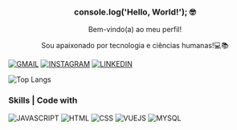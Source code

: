 ### <p align="center">console.log('Hello, World!'); 🤓</p> 

<p align="center">Bem-vindo(a) ao meu perfil!</p>
<p align="center">Sou apaixonado por tecnologia e ciências humanas!💻📚</p>
<p align="center">

</p>

[![GMAIL](https://img.shields.io/badge/Gmail-D14836?style=for-the-badge&logo=gmail&logoColor=white)](https://mail.google.com/mail/u/0/?tab=rm&ogbl#inbox)
[![INSTAGRAM](https://img.shields.io/badge/Instagram-E4405F?style=for-the-badge&logo=instagram&logoColor=white)](https://www.instagram.com/b_runorodri/)
[![LINKEDIN](https://img.shields.io/badge/LinkedIn-0077B5?style=for-the-badge&logo=linkedin&logoColor=white)](https://www.linkedin.com/in/bruno-rodrigues-peixoto-67959b273/)


![Top Langs](https://github-readme-stats.vercel.app/api/top-langs/?username=brunopeixotoo&layout=compact)

### Skills | Code with

![JAVASCRIPT](https://img.shields.io/badge/JavaScript-F7DF1E?style=for-the-badge&logo=javascript&logoColor=black)
![HTML](https://img.shields.io/badge/HTML5-E34F26?style=for-the-badge&logo=html5&logoColor=white)
![CSS](https://img.shields.io/badge/CSS3-1572B6?style=for-the-badge&logo=css3&logoColor=white)
![VUEJS](https://img.shields.io/badge/Vue-20232A?style=for-the-badge&logo=vue&logoColor=61DAFB)
![MYSQL](https://img.shields.io/badge/MySQL-00000F?style=for-the-badge&logo=mysql&logoColor=white)


